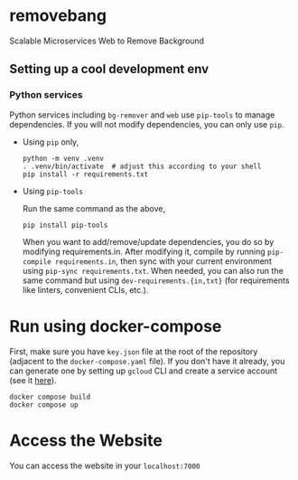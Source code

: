 # removebang
Scalable Microservices Web to Remove Background 

## Setting up a cool development env

### Python services

Python services including `bg-remover` and `web` use `pip-tools` to manage dependencies. If you will not modify dependencies, you can only use `pip`.

- Using `pip` only,
  
  ```
  python -m venv .venv
  . .venv/bin/activate  # adjust this according to your shell
  pip install -r requirements.txt
  ```

- Using `pip-tools`

  Run the same command as the above,

  ```
  pip install pip-tools
  ```

  When you want to add/remove/update dependencies, you do so by modifying requirements.in. After modifying it, compile by running `pip-compile requirements.in`, then sync with your current environment using `pip-sync requirements.txt`. When needed, you can also run the same command but using `dev-requirements.{in,txt}` (for requirements like linters, convenient CLIs, etc.).

# Run using docker-compose

First, make sure you have `key.json` file at the root of the repository (adjacent to the `docker-compose.yaml` file). If you don't have it already, you can generate one by setting up `gcloud` CLI and create a service account (see it [here](https://support.google.com/a/answer/7378726?hl=en)).

    docker compose build
    docker compose up

# Access the Website

You can access the website in your `localhost:7000`
